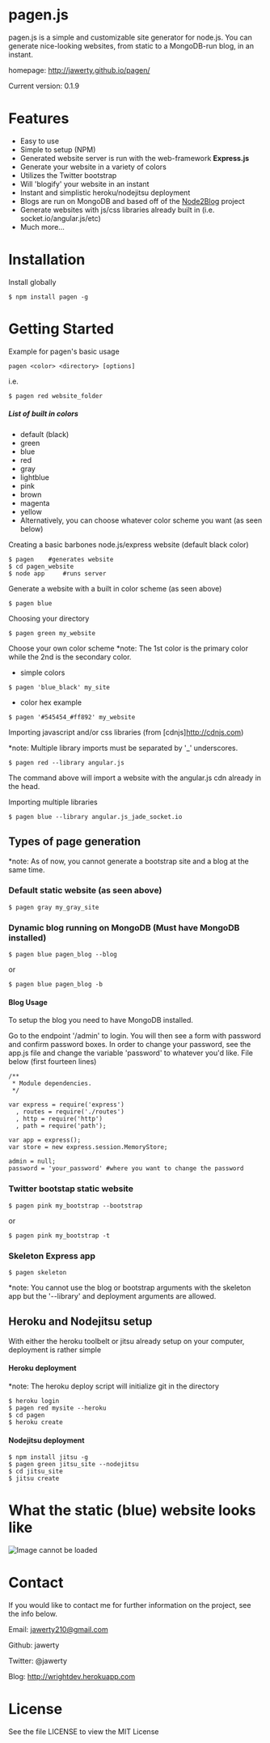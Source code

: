 # pagen.js
pagen.js is a simple and customizable site generator for node.js. You can generate nice-looking websites, from static to a MongoDB-run blog, in an instant.

homepage: http://jawerty.github.io/pagen/

Current version: 0.1.9

# Features
* Easy to use
* Simple to setup (NPM)
* Generated website server is run with the web-framework **Express.js**
* Generate your website in a variety of colors
* Utilizes the Twitter bootstrap
* Will 'blogify' your website in an instant
* Instant and simplistic heroku/nodejitsu deployment
* Blogs are run on MongoDB and based off of the [Node2Blog](https://github.com/jawerty/Node2Blog) project
* Generate websites with js/css libraries already built in (i.e. socket.io/angular.js/etc)
* Much more...

# Installation
Install globally
```
$ npm install pagen -g
```

# Getting Started
Example for pagen's basic usage

`pagen <color> <directory> [options]`

i.e.
```
$ pagen red website_folder
```

##### List of built in colors
* default (black)
* green 
* blue
* red
* gray
* lightblue
* pink
* brown
* magenta
* yellow
* Alternatively, you can choose whatever color scheme you want (as seen below)

Creating a basic barbones node.js/express website (default black color)
```
$ pagen    #generates website
$ cd pagen_website  
$ node app	   #runs server
```


Generate a website with a built in color scheme (as seen above)
```
$ pagen blue
```

Choosing your directory
```
$ pagen green my_website
```

Choose your own color scheme
*note: The 1st color is the primary color while the 2nd is the secondary color.
* simple colors
```
$ pagen 'blue_black' my_site
```

* color hex example
```
$ pagen '#545454_#ff892' my_website     
```

Importing javascript and/or css libraries (from [cdnjs]<http://cdnjs.com>)

*note: Multiple library imports must be separated by '_' underscores.
```
$ pagen red --library angular.js 
```
The command above will import a website with the angular.js cdn already in the head.



Importing multiple libraries
```
$ pagen blue --library angular.js_jade_socket.io
```

## Types of page generation
*note: As of now, you cannot generate a bootstrap site and a blog at the same time.

### Default static website (as seen above)
```
$ pagen gray my_gray_site
```

### Dynamic blog running on MongoDB (Must have MongoDB installed)
```
$ pagen blue pagen_blog --blog
```
or
```
$ pagen blue pagen_blog -b
```

#### Blog Usage 
To setup the blog you need to have MongoDB installed.

Go to the endpoint '/admin' to login. You will then see a form with password and confirm password boxes. In order to change your password, see the app.js file and change the variable 'password' to whatever you'd like. File below (first fourteen lines)
```
/**
 * Module dependencies.
 */

var express = require('express')
  , routes = require('./routes')
  , http = require('http')
  , path = require('path');

var app = express();
var store = new express.session.MemoryStore;

admin = null;
password = 'your_password' #where you want to change the password
```

### Twitter bootstap static website
```
$ pagen pink my_bootstrap --bootstrap
```
or
```
$ pagen pink my_bootstrap -t
```

### Skeleton Express app
```
$ pagen skeleton
```
*note: You cannot use the blog or bootstrap arguments with the skeleton app but the '--library' and deployment arguments are allowed.

## Heroku and Nodejitsu setup
With either the heroku toolbelt or jitsu already setup on your computer, deployment is rather simple

#### Heroku deployment
*note: The heroku deploy script will initialize git in the directory
```
$ heroku login
$ pagen red mysite --heroku
$ cd pagen
$ heroku create
```

#### Nodejitsu deployment
```
$ npm install jitsu -g 
$ pagen green jitsu_site --nodejitsu 
$ cd jitsu_site
$ jitsu create
```

# What the static (blue) website looks like
![Image cannot be loaded](http://i.imgur.com/hmOeCG3.png)

# Contact
If you would like to contact me for further information on the project, see the info below.

Email: jawerty210@gmail.com

Github: jawerty

Twitter: @jawerty

Blog: <http://wrightdev.herokuapp.com>

# License
See the file LICENSE to view the MIT License
